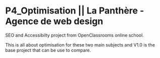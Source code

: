 # P4_Optimisation || La Panthère - Agence de web design

SEO and Accessibilty project from OpenClassrooms online school.

This is all about optimisation for these two main subjects and V1.0 is the base project that can be use to compare.
